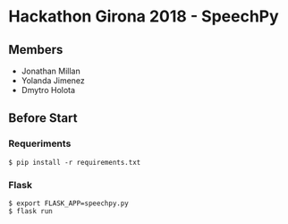 Hackathon Girona 2018 - SpeechPy
==============

Members
------------------------
* Jonathan Millan
* Yolanda Jimenez
* Dmytro Holota

Before Start
------------------------

### Requeriments

    $ pip install -r requirements.txt

### Flask
    $ export FLASK_APP=speechpy.py
    $ flask run
